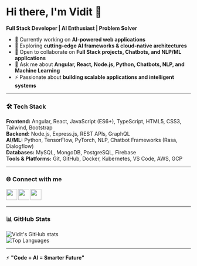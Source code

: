 # Hi there, I'm Vidit 👋  
**Full Stack Developer | AI Enthusiast | Problem Solver**  

- 🔭 Currently working on **AI-powered web applications**  
- 🌱 Exploring **cutting-edge AI frameworks & cloud-native architectures**  
- 👯 Open to collaborate on **Full Stack projects, Chatbots, and NLP/ML applications**  
- 💬 Ask me about **Angular, React, Node.js, Python, Chatbots, NLP, and Machine Learning**  
- ⚡ Passionate about **building scalable applications and intelligent systems**  

---

### 🛠️ Tech Stack  
**Frontend:** Angular, React, JavaScript (ES6+), TypeScript, HTML5, CSS3, Tailwind, Bootstrap  
**Backend:** Node.js, Express.js, REST APIs, GraphQL  
**AI/ML:** Python, TensorFlow, PyTorch, NLP, Chatbot Frameworks (Rasa, Dialogflow)  
**Databases:** MySQL, MongoDB, PostgreSQL, Firebase  
**Tools & Platforms:** Git, GitHub, Docker, Kubernetes, VS Code, AWS, GCP  

---

### 🌐 Connect with me  
<a href="https://twitter.com/vidit_khemka">
    <img align="left" width="30px" src="https://cdn.jsdelivr.net/gh/devicons/devicon/icons/twitter/twitter-original.svg"/>
</a>
<a href="https://www.linkedin.com/in/vidit-khemka-486061143/">
    <img align="left" width="30px" src="https://cdn.jsdelivr.net/gh/devicons/devicon/icons/linkedin/linkedin-original.svg"/>
</a>
<a href="https://www.kaggle.com/viditkhemka">
    <img align="left" width="30px" src="https://cdn.jsdelivr.net/gh/simple-icons/simple-icons/icons/kaggle.svg"/>
</a>  

<br/><br/>  

---

### 📊 GitHub Stats  
![Vidit's GitHub stats](https://github-readme-stats.vercel.app/api?username=viditkhemka63&show_icons=true&theme=radical)  
![Top Languages](https://github-readme-stats.vercel.app/api/top-langs/?username=viditkhemka63&layout=compact&theme=radical)  

---

⚡ **"Code + AI = Smarter Future"**  
